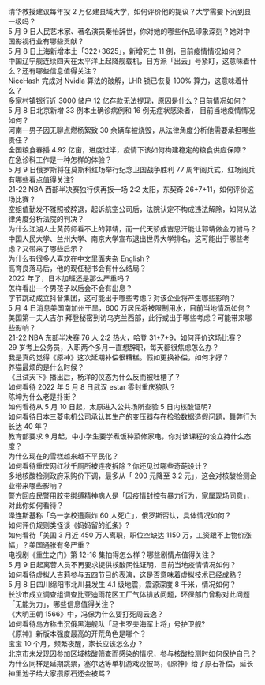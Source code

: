 清华教授建议每年投 2 万亿建县域大学，如何评价他的提议？大学需要下沉到县一级吗？  
5 月 9 日人民艺术家、著名演员秦怡辞世，你对她的哪些作品印象深刻？她对中国影视行业有哪些贡献？  
5 月 8 日上海新增本土「322+3625」，新增死亡 11 例，目前疫情情况如何？  
中国辽宁舰连续四天在太平洋上起降舰载机，日方派「出云」号紧盯，这意味着什么？还有哪些信息值得关注？  
NiceHash 完成对 Nvidia 算法的破解，LHR 锁已恢复 100% 算力，这意味着什么？  
多家村镇银行近 3000 储户 12 亿存款无法提现，原因是什么？目前情况如何？  
5 月 8 日北京新增 33 例本土确诊病例和 16 例无症状感染者， 目前当地疫情情况如何？  
河南一男子因无聊点燃杨絮致 30 余辆车被烧毁，从法律角度分析他需要承担哪些责任？  
全国粮食春播 4.92 亿亩，进度过半，疫情下该如何构建稳定的粮食供应保障？  
在急诊科工作是一种怎样的体验？  
5 月 9 日俄罗斯将在莫斯科红场举行纪念卫国战争胜利 77 周年阅兵式，红场阅兵有哪些看点值得关注?  
21-22 NBA 西部半决赛独行侠再扳一场 2:2 太阳，东契奇 26+7+11，如何评价这场比赛？  
空姐值勤发不雅照被辞退，起诉航空公司后，法院认定不构成违法解除，如何从法律角度分析法院的判决？  
为什么江湖人士黄药师看不上的郭靖，而一代天骄成吉思汗能让郭靖做金刀驸马？  
中国人民大学、兰州大学、南京大学宣布退出世界大学排名，这可能出于哪些考虑？又带来了哪些启示？  
为什么有很多人喜欢在中文里面夹杂 English？  
高育良落马后，他的现任秘书会有什么结局？  
2022 年了，日本加班还是那么严重吗？  
怎样看出一个男孩子以后会不会有出息？  
字节跳动成立抖音集团，这可能出于哪些考虑？对该企业将产生哪些影响？  
5 月 4 日消息美国南加州干旱，600 万居民将被限制用水，目前当地情况如何？  
美国第一夫人吉尔·拜登秘密到访乌克兰西部，此行或出于哪些考虑？可能带来哪些影响？  
21-22 NBA 东部半决赛 76 人 2:2 热火，哈登 31+7+9，如何评价这场比赛？  
29 岁考上公务员，入职两个多月一直想辞职，每天都很焦虑怎么办？  
我是真的觉得《原神》这次延期补偿很糟糕。假如更换补偿，如何才好？  
养猫最烦的是什么时候？  
《且试天下》播出后，杨洋的仪态为什么反而被吐槽了？  
如何看待 2022 年 5 月 8 日武汉 estar 零封重庆狼队？  
陈坤为什么老是扑街？  
如何看待从 5 月 10 日起，太原进入公共场所查验 5 日内核酸证明?  
如何看待日本三菱电机公司承认其生产的变压器存在检验数据造假问题，舞弊行为长达 40 年？  
教育部要求 9 月起，中小学生要学煮饭种菜修家电，你对该课程的设立持什么态度？  
为什么现在的雪糕越来越不平民化？  
如何看待重庆网红秋千厕所被连夜拆除？你还见过哪些奇葩设计？  
多地核酸检测政府采购价下调，最多从「 200 元降至 3.2 元」，这会对核酸检测企业带来哪些影响？  
警方回应民警用胶带绑缚精神病人是「因疫情封控有暴力行为，家属现场同意」，对此你如何看待？  
泽连斯基称「乌一学校遭轰炸 60 人死亡」，俄罗斯否认，具体情况如何？  
如何评价规则类怪谈《妈妈留的纸条》?  
如何看待「美国 3 月近 450 万人离职，职位空缺达 1150 万，工资跟不上物价涨幅」？美国通胀有多严重？  
电视剧《重生之门》第 12-16 集拍得怎么样？哪些剧情点值得关注？  
5 月 9 日起离蓉人员不再要求提供核酸阴性证明，目前当地疫情情况如何？  
如何看待虚拟人吉莉参与五四节目的表演，这是否意味着虚拟技术已经成熟？  
5 月 8 日四川绵阳市北川县发生 4.1 级地震，震源深度 8 千米，情况如何？  
长沙市成立调查组调查比亚迪雨花区工厂气体排放问题，环保部门曾称对此问题「无能为力」，哪些信息值得关注？  
《大明王朝 1566》中，冯保为什么要打死周云逸？  
如何看待乌方称击沉俄黑海舰队「马卡罗夫海军上将」号护卫舰?  
《原神》新版本强度最高的开荒角色是哪个？  
宝宝 10 个月，频繁夜醒，家长应该怎么办？  
北京市未发现因参加区域核酸筛查而感染的情况，参与核酸检测时如何保护自己？  
为什么同样是延期跳票，塞尔达等单机游戏没被骂，《原神》给了原石补偿，延长神里池子给大家攒原石还会被骂？  
